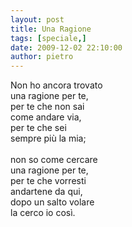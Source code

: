 ```yaml
---
layout: post
title: Una Ragione
tags: [speciale,]
date: 2009-12-02 22:10:00
author: pietro
---
```

Non ho ancora trovato<br/>una ragione per te,<br/>per te che non sai<br/>come andare via,<br/>per te che sei<br/>sempre più la mia;<br/><br/>non so come cercare<br/>una ragione per te,<br/>per te che vorresti<br/>andartene da qui,<br/>dopo un salto volare<br/>la cerco io così.
